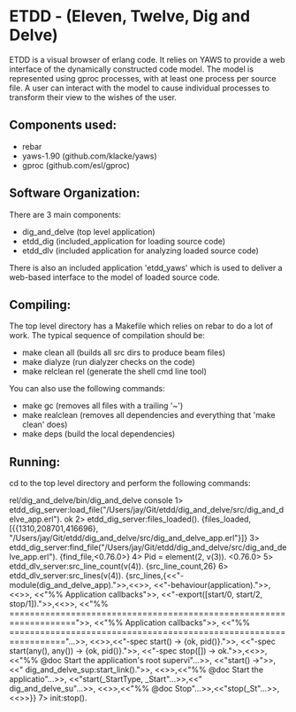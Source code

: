 ETDD - (Eleven, Twelve, Dig and Delve)
======================================

ETDD is a visual browser of erlang code. It relies on YAWS to provide a web interface of the dynamically constructed code model. The model is represented using gproc processes, with at least one process per source file. A user can interact with the model to cause individual processes to transform their view to the wishes of the user.

Components used:
----------------

  * rebar
  * yaws-1.90 (github.com/klacke/yaws)
  * gproc (github.com/esl/gproc)


Software Organization:
----------------------

There are 3 main components:

  * dig_and_delve (top level application)
  * etdd_dig (included_application for loading source code)
  * etdd_dlv (included application for analyzing loaded source code)

There is also an included application 'etdd_yaws' which is used to deliver a web-based interface to the model of loaded source code.


Compiling:
----------

The top level directory has a Makefile which relies on rebar to do a lot of work.  The typical sequence of compilation should be:

  * make clean all     (builds all src dirs to produce beam files)
  * make dialyze       (run dialyzer checks on the code)
  * make relclean rel  (generate the shell cmd line tool)

You can also use the following commands:

  * make gc         (removes all files with a trailing '~')
  * make realclean  (removes all dependencies and everything that 'make clean' does)
  * make deps       (build the local dependencies)

Running:
--------

cd to the top level directory and perform the following commands:

  rel/dig_and_delve/bin/dig_and_delve console
  1> etdd_dig_server:load_file("/Users/jay/Git/etdd/dig_and_delve/src/dig_and_delve_app.erl").
  ok
  2> etdd_dig_server:files_loaded().
  {files_loaded,[{{1310,208701,416696},
                "/Users/jay/Git/etdd/dig_and_delve/src/dig_and_delve_app.erl"}]}
  3> etdd_dig_server:find_file("/Users/jay/Git/etdd/dig_and_delve/src/dig_and_delve_app.erl").
  {find_file,<0.76.0>}
  4> Pid = element(2, v(3)).
  <0.76.0>
  5> etdd_dlv_server:src_line_count(v(4)).
  {src_line_count,26}
  6> etdd_dlv_server:src_lines(v(4)).
  {src_lines,{<<"-module(dig_and_delve_app).">>,<<>>,
            <<"-behaviour(application).">>,<<>>,
            <<"%% Application callbacks">>,
            <<"-export([start/0, start/2, stop/1]).">>,<<>>,
            <<"%% ===================================================================">>,
            <<"%% Application callbacks">>,
            <<"%% ================================================================="...>>,
            <<>>,<<"-spec start() -> {ok, pid()}.">>,
            <<"-spec start(any(), any()) -> {ok, pid()}.">>,
            <<"-spec stop([]) -> ok.">>,<<>>,
            <<"%% @doc Start the application's root supervi"...>>,
            <<"start() ->">>,<<"    dig_and_delve_sup:start_link().">>,
            <<>>,<<"%% @doc Start the applicatio"...>>,
            <<"start(_StartType, _Start"...>>,<<"    dig_and_delve_su"...>>,
            <<>>,<<"%% @doc Stop"...>>,<<"stop(_St"...>>,<<>>}}
  7> init:stop().
